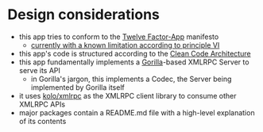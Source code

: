 # Design considerations

- this app tries to conform to the [Twelve Factor-App](https://12factor.net/) manifesto
  - [currently with a known limitation according to principle VI](https://github.com/uyuni-project/hub-xmlrpc-api/issues/56)
- this app's code is structured according to the [Clean Code Architecture](https://blog.cleancoder.com/uncle-bob/2012/08/13/the-clean-architecture.html)
- this app fundamentally implements a [Gorilla](https://www.gorillatoolkit.org/)-based XMLRPC Server to serve its API
  - in Gorilla's jargon, this implements a Codec, the Server being implemented by Gorilla itself
- it uses [kolo/xmlrpc](https://github.com/kolo/xmlrpc) as the XMLRPC client library to consume other XMLRPC APIs
- major packages contain a README.md file with a high-level explanation of its contents